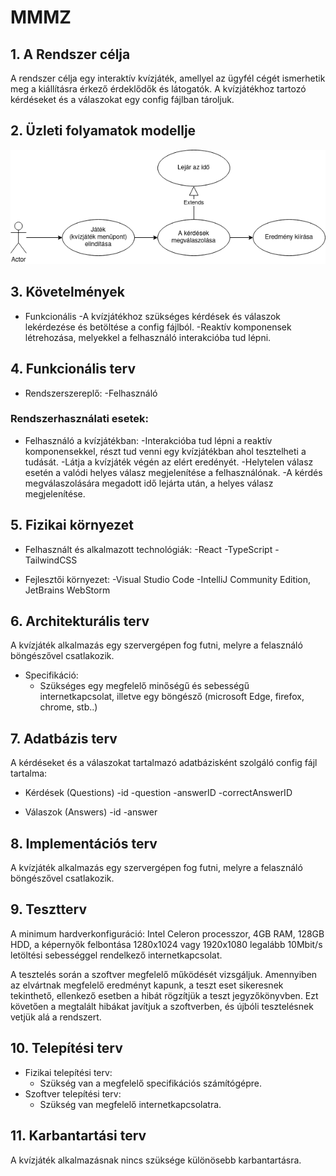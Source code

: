 # MMMZ
## 1. A Rendszer célja
A rendszer célja egy interaktív kvízjáték, amellyel az ügyfél cégét ismerhetik meg a kiállításra érkező érdeklődők és látogatók. 
A kvízjátékhoz tartozó kérdéseket és a válaszokat egy config fájlban tároljuk.

## 2. Üzleti folyamatok modellje
![Üzleti Folyamatok Modellje](BusinessUseCase.png)

## 3. Követelmények
* Funkcionális
    -A kvízjátékhoz szükséges kérdések és válaszok lekérdezése és betöltése a config fájlból.
    -Reaktív komponensek létrehozása, melyekkel a felhasználó interakcióba tud lépni.

## 4. Funkcionális terv
* Rendszerszereplő:
    -Felhasználó

### Rendszerhasználati esetek:
* Felhasználó a kvízjátékban:
    -Interakcióba tud lépni a reaktív komponensekkel, részt tud venni egy kvízjátékban ahol tesztelheti a tudását.
    -Látja a kvízjáték végén az elért eredényét.
    -Helytelen válasz esetén a valódi helyes válasz megjelenítése a felhasználónak.
    -A kérdés megválaszolására megadott idő lejárta után, a helyes válasz megjelenítése.
    
## 5. Fizikai környezet
* Felhasznált és alkalmazott technológiák:
    -React
    -TypeScript
    -TailwindCSS

* Fejlesztői környezet:
    -Visual Studio Code
    -IntelliJ Community Edition, JetBrains WebStorm

## 6. Architekturális terv
A kvízjáték alkalmazás egy szervergépen fog futni, melyre a felasználó böngészővel csatlakozik.
* Specifikáció:
    - Szükséges egy megfelelő minőségű és sebességű internetkapcsolat, illetve egy böngésző (microsoft Edge, firefox, chrome, stb..)

## 7. Adatbázis terv
A kérdéseket és a válaszokat tartalmazó adatbázisként szolgáló config fájl tartalma:
* Kérdések (Questions)
    -id
    -question
    -answerID
    -correctAnswerID

* Válaszok (Answers)
    -id
    -answer

## 8. Implementációs terv
A kvízjáték alkalmazás egy szervergépen fog futni, melyre a felasználó böngészővel csatlakozik.

## 9. Tesztterv
A minimum hardverkonfiguráció: Intel Celeron processzor, 4GB RAM, 128GB HDD, a képernyők felbontása 
1280x1024 vagy 1920x1080 legalább 10Mbit/s letöltési sebességgel rendelkező internetkapcsolat.

A tesztelés során a szoftver megfelelő működését vizsgáljuk. Amennyiben az elvártnak megfelelő 
eredményt kapunk, a teszt eset sikeresnek tekinthető, ellenkező esetben a hibát rögzítjük a teszt jegyzőkönyvben. Ezt követően a megtalált
hibákat javítjuk a szoftverben, és újbóli tesztelésnek vetjük alá a rendszert.

## 10. Telepítési terv
* Fizikai telepítési terv: 
    - Szükség van a megfelelő specifikációs számítógépre.  
* Szoftver telepítési terv: 
    - Szükség van megfelelő internetkapcsolatra.

## 11. Karbantartási terv
A kvízjáték alkalmazásnak nincs szüksége különösebb karbantartásra.
